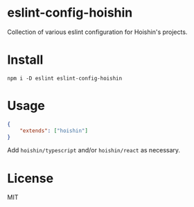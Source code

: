# eslint-config-hoishin

Collection of various eslint configuration for Hoishin's projects.

# Install

```
npm i -D eslint eslint-config-hoishin
```

# Usage

```json
{
	"extends": ["hoishin"]
}
```

Add `hoishin/typescript` and/or `hoishin/react` as necessary.

# License

MIT
